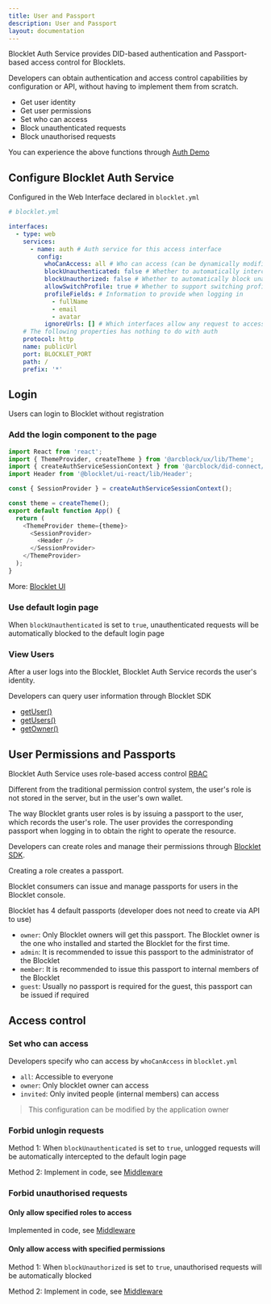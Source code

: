 ```yaml
---
title: User and Passport
description: User and Passport
layout: documentation
---
```


Blocklet Auth Service provides DID-based authentication and Passport-based access control for Blocklets.

Developers can obtain authentication and access control capabilities by configuration or API, without having to implement them from scratch.

- Get user identity
- Get user permissions
- Set who can access
- Block unauthenticated requests
- Block unauthorised requests

You can experience the above functions through [Auth Demo](/samples/auth-demo)

## Configure Blocklet Auth Service

Configured in the Web Interface declared in `blocklet.yml`

```yml
# blocklet.yml

interfaces:
  - type: web
    services:
      - name: auth # Auth service for this access interface
        config:
          whoCanAccess: all # Who can access (can be dynamically modified after the app is installed)
          blockUnauthenticated: false # Whether to automatically intercept unauthenticated requests and jump to the login page (default: false)
          blockUnauthorized: false # Whether to automatically block unauthorized requests (default: false)
          allowSwitchProfile: true # Whether to support switching profiles (default: true)
          profileFields: # Information to provide when logging in
            - fullName
            - email
            - avatar
          ignoreUrls: [] # Which interfaces allow any request to access
    # The following properties has nothing to do with auth
    protocol: http
    name: publicUrl
    port: BLOCKLET_PORT
    path: /
    prefix: '*'
```

## Login

Users can login to Blocklet without registration

### Add the login component to the page

```js
import React from 'react';
import { ThemeProvider, createTheme } from '@arcblock/ux/lib/Theme';
import { createAuthServiceSessionContext } from '@arcblock/did-connect/lib/Session';
import Header from '@blocklet/ui-react/lib/Header';

const { SessionProvider } = createAuthServiceSessionContext();

const theme = createTheme();
export default function App() {
  return (
    <ThemeProvider theme={theme}>
      <SessionProvider>
        <Header />
      </SessionProvider>
    </ThemeProvider>
  );
}
```

More: [Blocklet UI](/reference/blocklet-ui)

### Use default login page

When `blockUnauthenticated` is set to `true`, unauthenticated requests will be automatically blocked to the default login page

### View Users

After a user logs into the Blocklet, Blocklet Auth Service records the user's identity.

Developers can query user information through Blocklet SDK

- [getUser()](/reference/blocklet-sdk#getuser)
- [getUsers()](/reference/blocklet-sdk#getusers)
- [getOwner()](/reference/blocklet-sdk#getowner)

## User Permissions and Passports

Blocklet Auth Service uses role-based access control [RBAC](https://en.wikipedia.org/wiki/Role-based_access_control)

Different from the traditional permission control system, the user's role is not stored in the server, but in the user's own wallet.

The way Blocklet grants user roles is by issuing a passport to the user, which records the user's role. The user provides the corresponding passport when logging in to obtain the right to operate the resource.

Developers can create roles and manage their permissions through [Blocklet SDK](/reference/blocklet-sdk#auth).

Creating a role creates a passport.

Blocklet consumers can issue and manage passports for users in the Blocklet console.

Blocklet has 4 default passports (developer does not need to create via API to use)

- `owner`: Only Blocklet owners will get this passport. The Blocklet owner is the one who installed and started the Blocklet for the first time.
- `admin`: It is recommended to issue this passport to the administrator of the Blocklet
- `member`: It is recommended to issue this passport to internal members of the Blocklet
- `guest`: Usually no passport is required for the guest, this passport can be issued if required

## Access control

### Set who can access

Developers specify who can access by `whoCanAccess` in `blocklet.yml`

- `all`: Accessible to everyone
- `owner`: Only blocklet owner can access
- `invited`: Only invited people (internal members) can access

> This configuration can be modified by the application owner

### Forbid unlogin requests

Method 1: When `blockUnauthenticated` is set to `true`, unlogged requests will be automatically intercepted to the default login page

Method 2: Implement in code, see [Middleware](/reference/blocklet-sdk#middlewares)

### Forbid unauthorised requests

#### Only allow specified roles to access

Implemented in code, see [Middleware](/reference/blocklet-sdk#middlewares)

#### Only allow access with specified permissions

Method 1: When `blockUnauthorized` is set to `true`, unauthorised requests will be automatically blocked

Method 2: Implement in code, see [Middleware](/reference/blocklet-sdk#middlewares)
